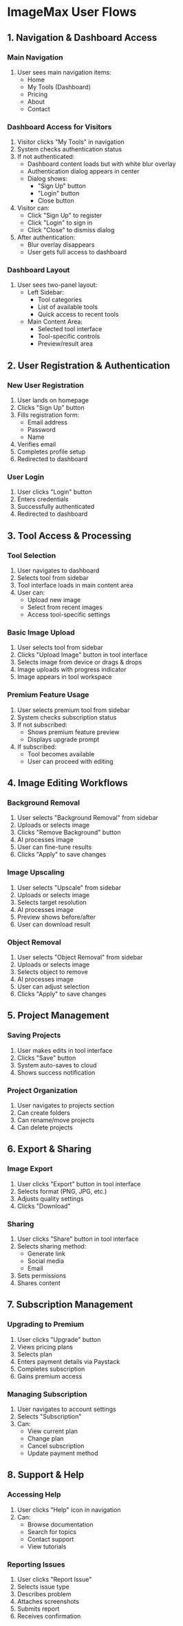 # ImageMax User Flows

## 1. Navigation & Dashboard Access

### Main Navigation
1. User sees main navigation items:
   - Home
   - My Tools (Dashboard)
   - Pricing
   - About
   - Contact

### Dashboard Access for Visitors
1. Visitor clicks "My Tools" in navigation
2. System checks authentication status
3. If not authenticated:
   - Dashboard content loads but with white blur overlay
   - Authentication dialog appears in center
   - Dialog shows:
     - "Sign Up" button
     - "Login" button
     - Close button
4. Visitor can:
   - Click "Sign Up" to register
   - Click "Login" to sign in
   - Click "Close" to dismiss dialog
5. After authentication:
   - Blur overlay disappears
   - User gets full access to dashboard

### Dashboard Layout
1. User sees two-panel layout:
   - Left Sidebar:
     - Tool categories
     - List of available tools
     - Quick access to recent tools
   - Main Content Area:
     - Selected tool interface
     - Tool-specific controls
     - Preview/result area

## 2. User Registration & Authentication

### New User Registration
1. User lands on homepage
2. Clicks "Sign Up" button
3. Fills registration form:
   - Email address
   - Password
   - Name
4. Verifies email
5. Completes profile setup
6. Redirected to dashboard

### User Login
1. User clicks "Login" button
2. Enters credentials
3. Successfully authenticated
4. Redirected to dashboard

## 3. Tool Access & Processing

### Tool Selection
1. User navigates to dashboard
2. Selects tool from sidebar
3. Tool interface loads in main content area
4. User can:
   - Upload new image
   - Select from recent images
   - Access tool-specific settings

### Basic Image Upload
1. User selects tool from sidebar
2. Clicks "Upload Image" button in tool interface
3. Selects image from device or drags & drops
4. Image uploads with progress indicator
5. Image appears in tool workspace

### Premium Feature Usage
1. User selects premium tool from sidebar
2. System checks subscription status
3. If not subscribed:
   - Shows premium feature preview
   - Displays upgrade prompt
4. If subscribed:
   - Tool becomes available
   - User can proceed with editing

## 4. Image Editing Workflows

### Background Removal
1. User selects "Background Removal" from sidebar
2. Uploads or selects image
3. Clicks "Remove Background" button
4. AI processes image
5. User can fine-tune results
6. Clicks "Apply" to save changes

### Image Upscaling
1. User selects "Upscale" from sidebar
2. Uploads or selects image
3. Selects target resolution
4. AI processes image
5. Preview shows before/after
6. User can download result

### Object Removal
1. User selects "Object Removal" from sidebar
2. Uploads or selects image
3. Selects object to remove
4. AI processes image
5. User can adjust selection
6. Clicks "Apply" to save changes

## 5. Project Management

### Saving Projects
1. User makes edits in tool interface
2. Clicks "Save" button
3. System auto-saves to cloud
4. Shows success notification

### Project Organization
1. User navigates to projects section
2. Can create folders
3. Can rename/move projects
4. Can delete projects

## 6. Export & Sharing

### Image Export
1. User clicks "Export" button in tool interface
2. Selects format (PNG, JPG, etc.)
3. Adjusts quality settings
4. Clicks "Download"

### Sharing
1. User clicks "Share" button in tool interface
2. Selects sharing method:
   - Generate link
   - Social media
   - Email
3. Sets permissions
4. Shares content

## 7. Subscription Management

### Upgrading to Premium
1. User clicks "Upgrade" button
2. Views pricing plans
3. Selects plan
4. Enters payment details via Paystack
5. Completes subscription
6. Gains premium access

### Managing Subscription
1. User navigates to account settings
2. Selects "Subscription"
3. Can:
   - View current plan
   - Change plan
   - Cancel subscription
   - Update payment method

## 8. Support & Help

### Accessing Help
1. User clicks "Help" icon in navigation
2. Can:
   - Browse documentation
   - Search for topics
   - Contact support
   - View tutorials

### Reporting Issues
1. User clicks "Report Issue"
2. Selects issue type
3. Describes problem
4. Attaches screenshots
5. Submits report
6. Receives confirmation 